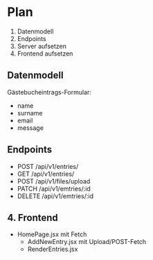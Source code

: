 # Plan

1. Datenmodell
2. Endpoints
3. Server aufsetzen
4. Frontend aufsetzen

## Datenmodell

Gästebucheintrags-Formular:

- name
- surname
- email
- message

## Endpoints

- POST /api/v1/entries/
- GET /api/v1/entries/
- POST /api/v1/files/upload
- PATCH /api/v1/emtries/:id
- DELETE /api/v1/emtries/:id

## 4. Frontend

- HomePage.jsx mit Fetch
  - AddNewEntry.jsx mit Upload/POST-Fetch
  - RenderEntries.jsx
